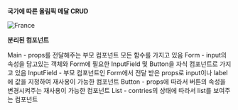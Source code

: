 **국가에 따른 올림픽 메달 CRUD**

![France](https://github.com/user-attachments/assets/7568f4ae-6666-4047-b867-a672e45ebdd3)



**분리된 컴포넌트**

Main - props를 전달해주는 부모 컴포넌트 모든 함수를 가지고 있음
Form - input의 속성을 담고있는 객체와 Form에 필요한 InputField 및 Button을 자식 컴포넌트로 가지고 있음
InputField - 부모 컴포넌트인 Form에서 전달 받은 props로 input이나 label에 값을 지정하여 재사용이 가능한 컴포넌트
Button - props에 따라서 버튼의 속성을 변경시켜주는 재사용이 가능한 컴포넌트
List - contries의 상태에 따라서 list를 보여주는 컴포넌트
